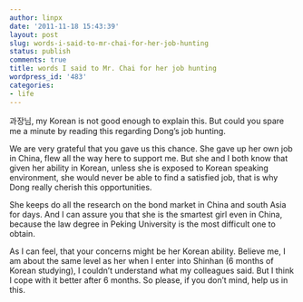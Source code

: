 ```yaml
---
author: linpx
date: '2011-11-18 15:43:39'
layout: post
slug: words-i-said-to-mr-chai-for-her-job-hunting
status: publish
comments: true
title: words I said to Mr. Chai for her job hunting
wordpress_id: '483'
categories:
- life
---
```


과장님, my Korean is not good enough to explain this. But could you spare me a
minute by reading this regarding Dong’s job hunting.

We are very grateful that you gave us this chance. She gave up her own job in
China, flew all the way here to support me. But she and I both know that given
her ability in Korean, unless she is exposed to Korean speaking environment,
she would never be able to find a satisfied job, that is why Dong really
cherish this opportunities.

She keeps do all the research on the bond market in China and south Asia for
days. And I can assure you that she is the smartest girl even in China,
because the law degree in Peking University is the most difficult one to
obtain.

As I can feel, that your concerns might be her Korean ability. Believe me, I
am about the same level as her when I enter into Shinhan (6 months of Korean
studying), I couldn’t understand what my colleagues said. But I think I cope
with it better after 6 months. So please, if you don’t mind, help us in this.

